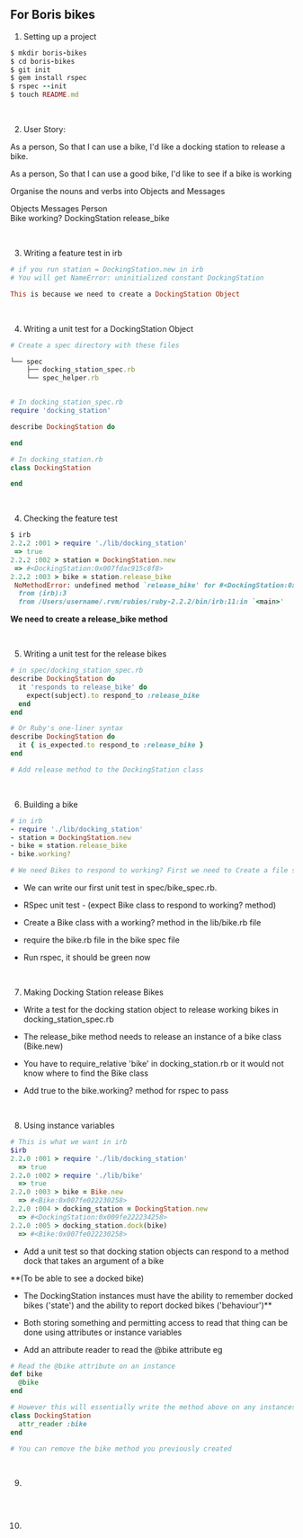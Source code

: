 ## For Boris bikes 

1. Setting up a project 
```ruby
$ mkdir boris-bikes
$ cd boris-bikes
$ git init
$ gem install rspec
$ rspec --init
$ touch README.md
```

</br>

2. User Story:

As a person,
So that I can use a bike,
I'd like a docking station to release a bike.

As a person,
So that I can use a good bike,
I'd like to see if a bike is working

Organise the nouns and verbs into Objects and Messages

Objects	        Messages
Person	
Bike	        working?
DockingStation	release_bike

</br>

3. Writing a feature test in irb
```ruby
# if you run station = DockingStation.new in irb 
# You will get NameError: uninitialized constant DockingStation

This is because we need to create a DockingStation Object
```

</br>

4. Writing a unit test for a DockingStation Object 

```ruby
# Create a spec directory with these files 

└── spec
    ├── docking_station_spec.rb
    └── spec_helper.rb


# In docking_station_spec.rb
require 'docking_station'

describe DockingStation do

end

# In docking_station.rb 
class DockingStation

end 
```

</br>

4. Checking the feature test
```ruby
$ irb
2.2.2 :001 > require './lib/docking_station'
 => true
2.2.2 :002 > station = DockingStation.new
 => #<DockingStation:0x007fdac915c8f8>
2.2.2 :003 > bike = station.release_bike
 NoMethodError: undefined method `release_bike' for #<DockingStation:0x007fc1d4866828>
  from (irb):3
  from /Users/username/.rvm/rubies/ruby-2.2.2/bin/irb:11:in `<main>'
```
**We need to create a release_bike method**

</br>

5. Writing a unit test for the release bikes 
```ruby
# in spec/docking_station_spec.rb
describe DockingStation do
  it 'responds to release_bike' do
    expect(subject).to respond_to :release_bike
  end
end

# Or Ruby's one-liner syntax
describe DockingStation do
  it { is_expected.to respond_to :release_bike }
end

# Add release method to the DockingStation class 
```

</br>


6. Building a bike 
```ruby
# in irb 
- require './lib/docking_station'
- station = DockingStation.new
- bike = station.release_bike
- bike.working?

# We need Bikes to respond to working? First we need to Create a file spec/bike_spec.rb. 
```
- We can write our first unit test in spec/bike_spec.rb.

- RSpec unit test - (expect Bike class to respond to working? method)

- Create a Bike class with a working? method in the lib/bike.rb file

- require the bike.rb file in the bike spec file 

- Run rspec, it should be green now

</br>


7. Making Docking Station release Bikes 

- Write a test for the docking station object to release working bikes in docking_station_spec.rb   

- The release_bike method needs to release an instance of a bike class (Bike.new)

- You have to require_relative 'bike' in docking_station.rb or it would not know where to find the Bike class 

- Add true to the bike.working? method for rspec to pass


</br>


8. Using instance variables
```ruby
# This is what we want in irb 
$irb
2.2.0 :001 > require './lib/docking_station'
  => true
2.2.0 :002 > require './lib/bike'
  => true
2.2.0 :003 > bike = Bike.new
  => #<Bike:0x007fe022230258>
2.2.0 :004 > docking_station = DockingStation.new
  => #<DockingStation:0x009fe222234258>
2.2.0 :005 > docking_station.dock(bike)
  => #<Bike:0x007fe022230258>
```

- Add a unit test so that docking station objects can respond to a method dock that takes an argument of a bike

**(To be able to see a docked bike)
- The DockingStation instances must have the ability to remember docked bikes ('state') and the ability to report docked bikes ('behaviour')**

- Both storing something and permitting access to read that thing can be done using attributes or instance variables 

- Add an attribute reader to read the @bike attribute eg 
```ruby
# Read the @bike attribute on an instance
def bike
  @bike
end

# However this will essentially write the method above on any instances of this class
class DockingStation
  attr_reader :bike
end

# You can remove the bike method you previously created 
```

</br>


9.  
```ruby

```

</br>

10. 
```ruby

```

</br>
